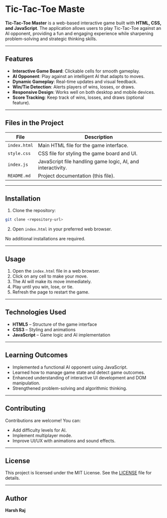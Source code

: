 # Tic-Tac-Toe Maste

**Tic-Tac-Toe Master** is a web-based interactive game built with **HTML, CSS, and JavaScript**. The application allows users to play Tic-Tac-Toe against an AI opponent, providing a fun and engaging experience while sharpening problem-solving and strategic thinking skills.

---

## Features

- **Interactive Game Board**: Clickable cells for smooth gameplay.
- **AI Opponent**: Play against an intelligent AI that adapts to moves.
- **Dynamic Gameplay**: Real-time updates and visual feedback.
- **Win/Tie Detection**: Alerts players of wins, losses, or draws.
- **Responsive Design**: Works well on both desktop and mobile devices.
- **Score Tracking**: Keep track of wins, losses, and draws (optional feature).

---

## Files in the Project

| File | Description |
|------|-------------|
| `index.html` | Main HTML file for the game interface. |
| `style.css` | CSS file for styling the game board and UI. |
| `index.js` | JavaScript file handling game logic, AI, and interactivity. |
| `README.md` | Project documentation (this file). |

---

## Installation

1. Clone the repository:

```bash
git clone <repository-url>
````

2. Open `index.html` in your preferred web browser.

No additional installations are required.

---

## Usage

1. Open the `index.html` file in a web browser.
2. Click on any cell to make your move.
3. The AI will make its move immediately.
4. Play until you win, lose, or tie.
5. Refresh the page to restart the game.

---

## Technologies Used

* **HTML5** – Structure of the game interface
* **CSS3** – Styling and animations
* **JavaScript** – Game logic and AI implementation

---

## Learning Outcomes

* Implemented a functional AI opponent using JavaScript.
* Learned how to manage game state and detect game outcomes.
* Enhanced understanding of interactive UI development and DOM manipulation.
* Strengthened problem-solving and algorithmic thinking.

---

## Contributing

Contributions are welcome! You can:

* Add difficulty levels for AI.
* Implement multiplayer mode.
* Improve UI/UX with animations and sound effects.

---

## License

This project is licensed under the MIT License. See the [LICENSE](LICENSE) file for details.

---

## Author

**Harsh Raj**
